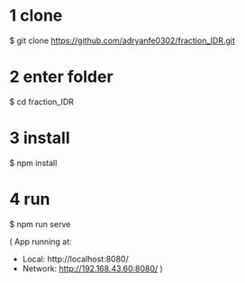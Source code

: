 # 1 clone
$ git clone https://github.com/adryanfe0302/fraction_IDR.git

# 2 enter folder
$ cd fraction_IDR

# 3 install
$ npm install

# 4 run
$ npm run serve


( App running at:
- Local:   http://localhost:8080/ 
- Network: http://192.168.43.60:8080/ )


